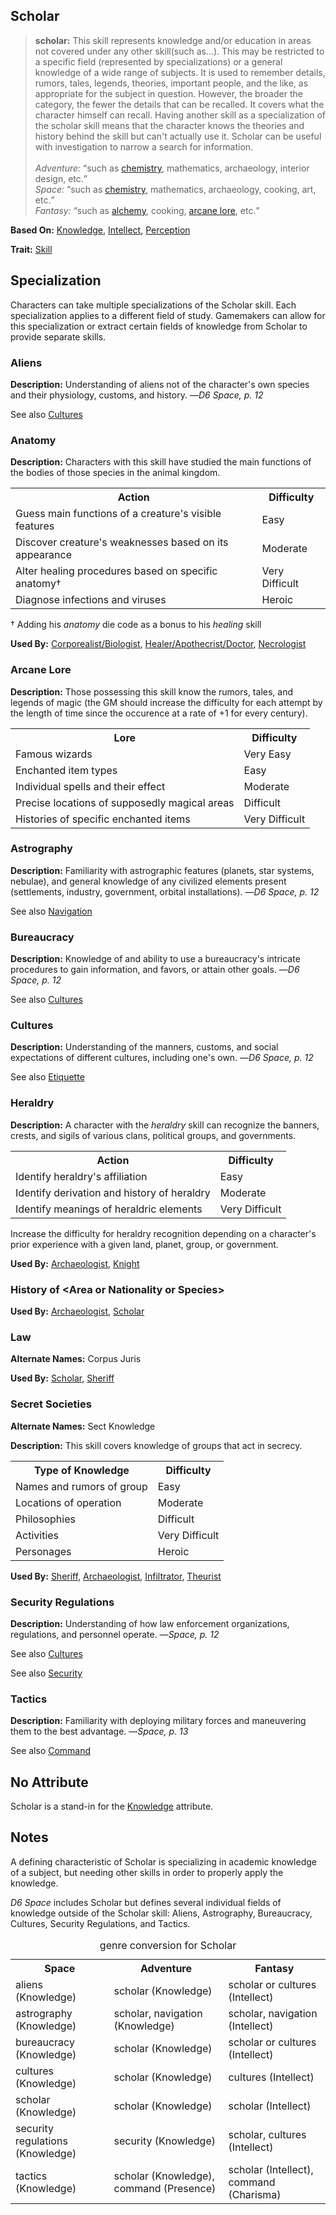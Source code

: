 Scholar
-------

> __scholar:__ This skill represents knowledge and/or education in areas not covered under any other skill(such as...). This may be restricted to a specific field (represented by specializations) or a general knowledge of a wide range of subjects. It is used to remember details, rumors, tales, legends, theories, important people, and the like, as appropriate for the subject in question. However, the broader the category, the fewer the details that can be recalled. It covers what the character himself can recall. Having another skill as a specialization of the scholar skill means that the character knows the theories and history behind the skill but can't actually use it. Scholar can be useful with investigation to narrow a search for information.
<br/><br/>
_Adventure:_ <q>such as [chemistry](AlchemicalChemicalConcoction.md), mathematics, archaeology, interior design, etc.</q><br/>
_Space:_ <q>such as [chemistry](AlchemicalChemicalConcoction.md), mathematics, archaeology, cooking, art, etc.</q><br/>
_Fantasy:_ <q>such as [alchemy](AlchemicalChemicalConcoction.md), cooking, [arcane lore](#arcane-lore), etc.</q>

__Based On:__ [Knowledge](Knowledge.md), [Intellect](Intellect.md), [Perception](Perception.md)

__Trait:__ [Skill](Skill.md)

Specialization
--------------

Characters can take multiple specializations of the Scholar skill. Each specialization applies to a different field of study. Gamemakers can allow for this specialization or extract certain fields of knowledge from Scholar to provide separate skills.

### Aliens

__Description:__ Understanding of aliens not of the character's own species and their physiology, customs, and history. —<cite>D6 Space, p. 12</cite>

See also [Cultures](Scholar.md#cultures)

### Anatomy

__Description:__ Characters with this skill have studied the main functions of the bodies of those species in the animal kingdom.

<table>
  <tr>
    <th>Action</th>
    <th>Difficulty</th>
  </tr>
  <tr>
    <td>Guess main functions of a creature's visible features</td>
    <td>Easy</td>
  </tr>
  <tr>
    <td>Discover creature's weaknesses based on its appearance</td>
    <td>Moderate</td>
  </tr>
  <tr>
    <td>Alter healing procedures based on specific anatomy†</td>
    <td>Very Difficult</td>
  </tr>
  <tr>
    <td>Diagnose infections and viruses</td>
    <td>Heroic</td>
  </tr>
</table>

† Adding his _anatomy_ die code as a bonus to his _healing_ skill

__Used By:__ [Corporealist/Biologist](CorporealistBiologist.md), [Healer/Apothecrist/Doctor](HealerApothecristDoctor.md), [Necrologist](Necrologist.md)

### Arcane Lore

__Description:__ Those possessing this skill know the rumors, tales, and legends of magic (the GM should increase the difficulty for each attempt by the length of time since the occurence at a rate of +1 for every century).

<table>
  <tr>
    <th>Lore</th>
    <th>Difficulty</th>
  </tr>
  <tr>
    <td>Famous wizards</td>
    <td>Very Easy</td>
  </tr>
  <tr>
    <td>Enchanted item types</td>
    <td>Easy</td>
  </tr>
  <tr>
    <td>Individual spells and their effect</td>
    <td>Moderate</td>
  </tr>
  <tr>
    <td>Precise locations of supposedly magical areas</td>
    <td>Difficult</td>
  </tr>
  <tr>
    <td>Histories of specific enchanted items</td>
    <td>Very Difficult</td>
  </tr>
</table>

### Astrography

__Description:__ Familiarity with astrographic features (planets, star systems, nebulae), and general knowledge of any civilized elements present (settlements, industry, government, orbital installations). —<cite>D6 Space, p. 12</cite>

See also [Navigation](Navigation.md#astrography)

### Bureaucracy

__Description:__ Knowledge of and ability to use a bureaucracy's intricate procedures to gain information, and favors, or attain other goals. —<cite>D6 Space, p. 12</cite>

See also [Cultures](Scholar.md#cultures)

### Cultures

__Description:__ Understanding of the manners, customs, and social expectations of different cultures, including one's own. —<cite>D6 Space, p. 12</cite>

See also [Etiquette](Persuasion.md#etiquette)

### Heraldry

__Description:__ A character with the _heraldry_ skill can recognize the banners, crests, and sigils of various clans, political groups, and governments.

<table>
  <tr>
    <th>Action</th>
    <th>Difficulty</th>
  </tr>
  <tr>
    <td>Identify heraldry's affiliation</td>
    <td>Easy</td>
  </tr>
  <tr>
    <td>Identify derivation and history of heraldry</td>
    <td>Moderate</td>
  </tr>
  <tr>
    <td>Identify meanings of heraldric elements</td>
    <td>Very Difficult</td>
  </tr>
</table>

Increase the difficulty for heraldry recognition depending on a character's prior experience with a given land, planet, group, or government.

__Used By:__ [Archaeologist](Archaeologist), [Knight](Knight.md)

### History of &lt;Area or Nationality or Species&gt;

__Used By:__ [Archaeologist](Archaeologist.md), [Scholar](ScholarProfession.md)

### Law

__Alternate Names:__ Corpus Juris

__Used By:__ [Scholar](ScholarProfession.md), [Sheriff](Sheriff.md)

### Secret Societies

__Alternate Names:__ Sect Knowledge

__Description:__ This skill covers knowledge of groups that act in secrecy.

<table>
  <tr>
    <th>Type of Knowledge</th>
    <th>Difficulty</th>
  </tr>
  <tr>
    <td>Names and rumors of group</td>
    <td>Easy</td>
  </tr>
  <tr>
    <td>Locations of operation</td>
    <td>Moderate</td>
  </tr>
  <tr>
    <td>Philosophies</td>
    <td>Difficult</td>
  </tr>
  <tr>
    <td>Activities</td>
    <td>Very Difficult</td>
  </tr>
  <tr>
    <td>Personages</td>
    <td>Heroic</td>
  </tr>
</table>

__Used By:__ [Sheriff](Sheriff.md), [Archaeologist](Archaeologist.md), [Infiltrator](Infiltrator.md), [Theurist](Theurist.md)

### Security Regulations

__Description:__ Understanding of how law enforcement organizations, regulations, and personnel operate. —<cite>Space, p. 12</cite>

See also [Cultures](Scholar.md#cultures)

See also [Security](Traps.md#security-regulations)

### Tactics

__Description:__ Familiarity with deploying military forces and maneuvering them to the best advantage. —<cite>Space, p. 13</cite>

See also [Command](Command.md#tactics)

No Attribute
----

Scholar is a stand-in for the [Knowledge](Knowledge.md) attribute.

Notes
-----

A defining characteristic of Scholar is specializing in academic knowledge of a subject, but needing other skills in order to properly apply the knowledge.

_D6 Space_ includes Scholar but defines several individual fields of knowledge outside of the Scholar skill: Aliens, Astrography, Bureaucracy, Cultures, Security Regulations, and Tactics.

<table>
  <caption>genre conversion for Scholar</caption>
  <tr>
    <th>Space</th>
    <th>Adventure</th>
    <th>Fantasy</th>
  </tr>
  <tr>
    <td>aliens (Knowledge)</td>
    <td>scholar (Knowledge)</td>
    <td>scholar or cultures (Intellect)</td>
  </tr>
  <tr>
    <td>astrography (Knowledge)</td>
    <td>scholar, navigation (Knowledge)</td>
    <td>scholar, navigation (Intellect)</td>
  </tr>
  <tr>
    <td>bureaucracy (Knowledge)</td>
    <td>scholar (Knowledge)</td>
    <td>scholar or cultures (Intellect)</td>
  </tr>
  <tr>
    <td>cultures (Knowledge)</td>
    <td>scholar (Knowledge)</td>
    <td>cultures (Intellect)</td>
  </tr>
  <tr>
    <td>scholar (Knowledge)</td>
    <td>scholar (Knowledge)</td>
    <td>scholar (Intellect)</td>
  </tr>
  <tr>
    <td>security regulations (Knowledge)</td>
    <td>security (Knowledge)</td>
    <td>scholar, cultures (Intellect)</td>
  </tr>
  <tr>
    <td>tactics (Knowledge)</td>
    <td>scholar (Knowledge), command (Presence)</td>
    <td>scholar (Intellect), command (Charisma)</td>
  </tr>
</table>
